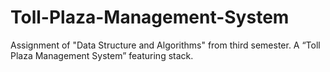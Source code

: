 # Toll-Plaza-Management-System
Assignment of "Data Structure and Algorithms" from third semester. A “Toll Plaza Management System” featuring stack.
